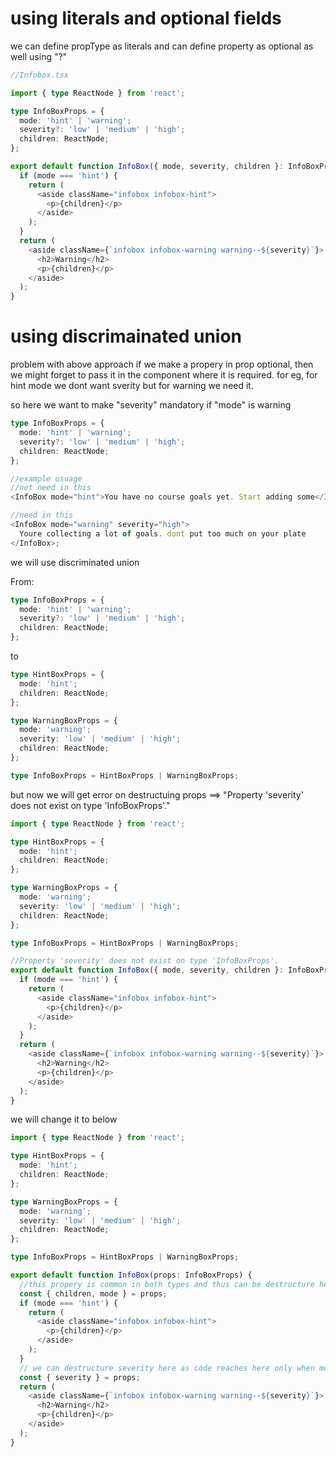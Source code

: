 # using literals and optional fields

we can define propType as literals and can define property as optional as well using "?"

```ts
//Infobox.tsx

import { type ReactNode } from 'react';

type InfoBoxProps = {
  mode: 'hint' | 'warning';
  severity?: 'low' | 'medium' | 'high';
  children: ReactNode;
};

export default function InfoBox({ mode, severity, children }: InfoBoxProps) {
  if (mode === 'hint') {
    return (
      <aside className="infobox infobox-hint">
        <p>{children}</p>
      </aside>
    );
  }
  return (
    <aside className={`infobox infobox-warning warning--${severity}`}>
      <h2>Warning</h2>
      <p>{children}</p>
    </aside>
  );
}
```

# using discrimainated union

problem with above approach if we make a propery in prop optional, then we might forget to pass it in the component where it is required. for eg, for hint mode we dont want sverity but for warning we need it.

so here we want to make "severity" mandatory if "mode" is warning

```ts
type InfoBoxProps = {
  mode: 'hint' | 'warning';
  severity?: 'low' | 'medium' | 'high';
  children: ReactNode;
};

//example usuage
//not need in this
<InfoBox mode="hint">You have no course goals yet. Start adding some</InfoBox>;

//need in this
<InfoBox mode="warning" severity="high">
  Youre collecting a lot of goals. dont put too much on your plate
</InfoBox>;
```

we will use discriminated union

From:

```ts
type InfoBoxProps = {
  mode: 'hint' | 'warning';
  severity?: 'low' | 'medium' | 'high';
  children: ReactNode;
};
```

to

```ts
type HintBoxProps = {
  mode: 'hint';
  children: ReactNode;
};

type WarningBoxProps = {
  mode: 'warning';
  severity: 'low' | 'medium' | 'high';
  children: ReactNode;
};

type InfoBoxProps = HintBoxProps | WarningBoxProps;
```

but now we will get error on destructuing props ==> "Property 'severity' does not exist on type 'InfoBoxProps'."

```ts
import { type ReactNode } from 'react';

type HintBoxProps = {
  mode: 'hint';
  children: ReactNode;
};

type WarningBoxProps = {
  mode: 'warning';
  severity: 'low' | 'medium' | 'high';
  children: ReactNode;
};

type InfoBoxProps = HintBoxProps | WarningBoxProps;

//Property 'severity' does not exist on type 'InfoBoxProps'.
export default function InfoBox({ mode, severity, children }: InfoBoxProps) {
  if (mode === 'hint') {
    return (
      <aside className="infobox infobox-hint">
        <p>{children}</p>
      </aside>
    );
  }
  return (
    <aside className={`infobox infobox-warning warning--${severity}`}>
      <h2>Warning</h2>
      <p>{children}</p>
    </aside>
  );
}
```

we will change it to below

```ts
import { type ReactNode } from 'react';

type HintBoxProps = {
  mode: 'hint';
  children: ReactNode;
};

type WarningBoxProps = {
  mode: 'warning';
  severity: 'low' | 'medium' | 'high';
  children: ReactNode;
};

type InfoBoxProps = HintBoxProps | WarningBoxProps;

export default function InfoBox(props: InfoBoxProps) {
  //this propery is common in both types and thus can be destructure here
  const { children, mode } = props;
  if (mode === 'hint') {
    return (
      <aside className="infobox infobox-hint">
        <p>{children}</p>
      </aside>
    );
  }
  // we can destructure severity here as code reaches here only when mode is not "hint" as we have if check  and return statement after that
  const { severity } = props;
  return (
    <aside className={`infobox infobox-warning warning--${severity}`}>
      <h2>Warning</h2>
      <p>{children}</p>
    </aside>
  );
}
```
